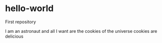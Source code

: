 # hello-world
First repository 

I am an astronaut and all I want are the cookies of the universe
cookies are delicious
